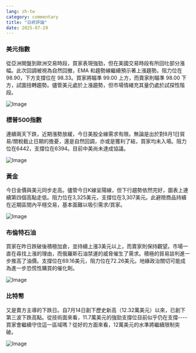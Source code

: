 ```yaml
---
lang: zh-tw
category: commentary
title: "日終評論"
date: 2025-07-29
---
```


### 美元指數

從亞洲開盤到歐洲交易時段，買家表現強勁，但在美國交易時段有所回吐部分漲幅。此次回調被視為自然回撤，EMA 和趨勢線繼續預示著上漲趨勢。阻力位在 98.90，下方支撐位在 98.33。買家將瞄準 99.00 上方，而賣家則瞄準 98.00 下方，試圖扭轉趨勢。儘管美元處於上漲趨勢，但市場情緒充其量仍處於試探性階段。

![Image](https://markleighedu.github.io/img/Jul-2025/29-Jul-2025/usdindex.jpg)

### 標普500指數

連續兩天下跌，近期漲勢放緩，今日美股全線需求有限。無論是出於對8月1日貿易/關稅截止日期的擔憂，還是自然回調，亦或是獲利了結，買家均未入場。阻力位在6442，支撐位在6394。目前中美尚未達成協議。

![Image](https://markleighedu.github.io/img/Jul-2025/29-Jul-2025/sp500.jpg)

### 黃金

今日金價與美元同步走高。儘管今日K線呈陽線，但下行趨勢依然完好，圖表上連續第四個高點走低。阻力位在3,325美元，支撐位在3,307美元。此避險商品持續在近期區間內平穩交易，基本面難以吸引需求/買家。

![Image](https://markleighedu.github.io/img/Jul-2025/29-Jul-2025/gold.jpg)

### 布倫特石油

買家在昨日跌破後積極加倉，並持續上漲3美元以上，而賣家則保持觀望。市場一直在尋找上漲的理由，而俄羅斯石油禁運的威脅催生了需求。積極的貿易談判進一步推高了油價。支撐位在69.16美元，阻力位在72.26美元。地緣政治關切可能成為進一步恐慌性購買的催化劑。

![Image](https://markleighedu.github.io/img/Jul-2025/29-Jul-2025/brentoil.jpg)

### 比特幣

又是賣方主導的下跌日。自7月14日創下歷史新高（12.32萬美元）以來，已創下第三波下跌高點。從技術面來看，11.7萬美元的強勁支撐位目前似乎仍在支撐----買家會繼續守住這一區域嗎？從好的方面來看，12萬美元的水準將繼續限制突破。

![Image](https://markleighedu.github.io/img/Jul-2025/29-Jul-2025/bitcoin.jpg)

